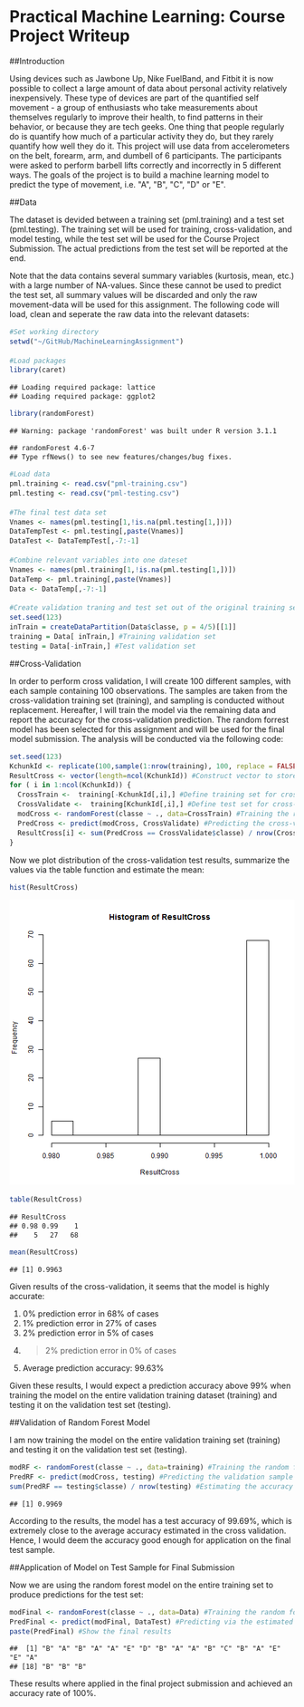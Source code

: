 Practical Machine Learning: Course Project Writeup
========================================================

##Introduction

Using devices such as Jawbone Up, Nike FuelBand, and Fitbit it is now possible to collect a large amount of data about personal activity relatively inexpensively. These type of devices are part of the quantified self movement - a group of enthusiasts who take measurements about themselves regularly to improve their health, to find patterns in their behavior, or because they are tech geeks. One thing that people regularly do is quantify how much of a particular activity they do, but they rarely quantify how well they do it. This project will use data from accelerometers on the belt, forearm, arm, and dumbell of 6 participants. The participants were asked to perform barbell lifts correctly and incorrectly in 5 different ways. The goals of the project is to build a machine learning model to predict the type of movement, i.e. "A", "B", "C", "D" or "E".

##Data

The dataset is devided between a training set (pml.training) and a test set (pml.testing). The training set will be used for training, cross-validation, and model testing, while the test set will be used for the Course Project Submission. The actual predictions from the test set will be reported at the end.

Note that the data contains several summary variables (kurtosis, mean, etc.) with a large number of NA-values. Since these cannot be used to predict the test set, all summary values will be discarded and only the raw movement-data will be used for this assignment. The following code will load, clean and seperate the raw data into the relevant datasets:


```r
#Set working directory
setwd("~/GitHub/MachineLearningAssignment")

#Load packages
library(caret)
```

```
## Loading required package: lattice
## Loading required package: ggplot2
```

```r
library(randomForest)
```

```
## Warning: package 'randomForest' was built under R version 3.1.1
```

```
## randomForest 4.6-7
## Type rfNews() to see new features/changes/bug fixes.
```

```r
#Load data
pml.training <- read.csv("pml-training.csv")
pml.testing <- read.csv("pml-testing.csv")

#The final test data set
Vnames <- names(pml.testing[1,!is.na(pml.testing[1,])])
DataTempTest <- pml.testing[,paste(Vnames)]
DataTest <- DataTempTest[,-7:-1]

#Combine relevant variables into one dateset
Vnames <- names(pml.training[1,!is.na(pml.testing[1,])])
DataTemp <- pml.training[,paste(Vnames)]
Data <- DataTemp[,-7:-1]

#Create validation traning and test set out of the original training set
set.seed(123)
inTrain = createDataPartition(Data$classe, p = 4/5)[[1]]
training = Data[ inTrain,] #Training validation set
testing = Data[-inTrain,] #Test validation set
```

##Cross-Validation

In order to perform cross validation, I will create 100 different samples, with each sample containing 100 observations. The samples are taken from the cross-validation training set (training), and sampling is conducted without replacement. Hereafter, I will train the model via the remaining data and report the accuracy for the cross-validation prediction. The random forrest model has been selected for this assignment and will be used for the final model submission. The analysis will be conducted via the following code:


```r
set.seed(123)
KchunkId <- replicate(100,sample(1:nrow(training), 100, replace = FALSE))
ResultCross <- vector(length=ncol(KchunkId)) #Construct vector to store cross-validation results
for ( i in 1:ncol(KchunkId)) {
  CrossTrain <-  training[-KchunkId[,i],] #Define training set for cross-validation
  CrossValidate <-  training[KchunkId[,i],] #Define test set for cross-validation
  modCross <- randomForest(classe ~ ., data=CrossTrain) #Training the random forest model
  PredCross <- predict(modCross, CrossValidate) #Predicting the cross-validation test sample
  ResultCross[i] <- sum(PredCross == CrossValidate$classe) / nrow(CrossValidate) #Estimating the accuracy
}
```

Now we plot distribution of the cross-validation test results, summarize the values via the table function and estimate the mean:


```r
hist(ResultCross)
```

![plot of chunk unnamed-chunk-3](figure/unnamed-chunk-3.png) 

```r
table(ResultCross)
```

```
## ResultCross
## 0.98 0.99    1 
##    5   27   68
```

```r
mean(ResultCross)
```

```
## [1] 0.9963
```

Given results of the cross-validation, it seems that the model is highly accurate:
1) 0% prediction error in 68% of cases
2) 1% prediction error in 27% of cases
3) 2% prediction error in 5% of cases
4) >2% prediction error in 0% of cases
5) Average prediction accuracy: 99.63%

Given these results, I would expect a prediction accuracy above 99% when training the model on the entire validation training dataset (training) and testing it on the validation test set (testing).

##Validation of Random Forest Model

I am now training the model on the entire validation training set (training) and testing it on the validation test set (testing).  


```r
modRF <- randomForest(classe ~ ., data=training) #Training the random forest model
PredRF <- predict(modCross, testing) #Predicting the validation sample
sum(PredRF == testing$classe) / nrow(testing) #Estimating the accuracy
```

```
## [1] 0.9969
```

According to the results, the model has a test accuracy of 99.69%, which is extremely close to the average accuracy estimated in the cross validation. Hence, I would deem the accuracy good enough for application on the final test sample.

##Application of Model on Test Sample for Final Submission

Now we are using the random forest model on the entire training set to produce predictions for the test set:

```r
modFinal <- randomForest(classe ~ ., data=Data) #Training the random forest model
PredFinal <- predict(modFinal, DataTest) #Predicting via the estimated random forest model
paste(PredFinal) #Show the final results
```

```
##  [1] "B" "A" "B" "A" "A" "E" "D" "B" "A" "A" "B" "C" "B" "A" "E" "E" "A"
## [18] "B" "B" "B"
```
These results where applied in the final project submission and achieved an accuracy rate of 100%.
